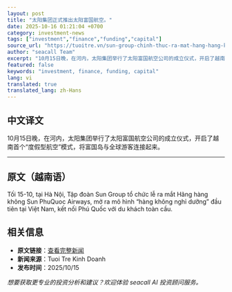 ```yaml
---
layout: post
title: "太阳集团正式推出太阳富国航空。"
date: 2025-10-16 01:21:04 +0700
category: investment-news
tags: ["investment","finance","funding","capital"]
source_url: "https://tuoitre.vn/sun-group-chinh-thuc-ra-mat-hang-hang-khong-sun-phuquoc-airways-20251015222458672.htm"
author: "seacall Team"
excerpt: "10月15日晚，在河内，太阳集团举行了太阳富国航空公司的成立仪式，开启了越南首个“度假型航空”模式，将富国岛与全球游客连接起来。..."
featured: false
keywords: "investment, finance, funding, capital"
lang: vi
translated: true
translated_lang: zh-Hans
---
```


## 中文译文

10月15日晚，在河内，太阳集团举行了太阳富国航空公司的成立仪式，开启了越南首个“度假型航空”模式，将富国岛与全球游客连接起来。

---

## 原文（越南语）

Tối 15-10, tại Hà Nội, Tập đoàn Sun Group tổ chức lễ ra mắt Hãng hàng không Sun PhuQuoc Airways, mở ra mô hình “hàng không nghỉ dưỡng” đầu tiên tại Việt Nam, kết nối Phú Quốc với du khách toàn cầu.

## 相关信息

- **原文链接**：[查看完整新闻](https://tuoitre.vn/sun-group-chinh-thuc-ra-mat-hang-hang-khong-sun-phuquoc-airways-20251015222458672.htm)
- **新闻来源**：Tuoi Tre Kinh Doanh
- **发布时间**：2025/10/15

*想要获取更专业的投资分析和建议？欢迎体验 seacall AI 投资顾问服务。*